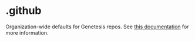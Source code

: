 # .github

Organization-wide defaults for Genetesis repos. See [this documentation](https://help.github.com/en/articles/creating-a-default-community-health-file-for-your-organization) for more information.
